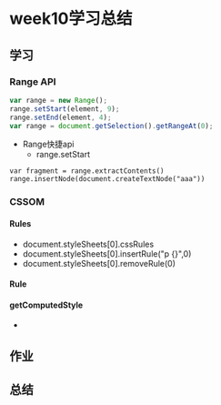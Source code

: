 # week10学习总结


## 学习


### Range API

```js
var range = new Range();
range.setStart(element, 9);
range.setEnd(element, 4);
var range = document.getSelection().getRangeAt(0);

```
+ Range快捷api
  + range.setStart

```
var fragment = range.extractContents()
range.insertNode(document.createTextNode("aaa"))

```

### CSSOM

#### Rules
+ document.styleSheets[0].cssRules
+ document.styleSheets[0].insertRule("p {}",0)
+ document.styleSheets[0].removeRule(0)

#### Rule


#### getComputedStyle
+

## 作业

## 总结